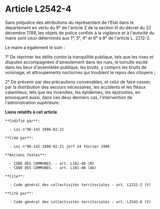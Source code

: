 # Article L2542-4

Sans préjudice des attributions du représentant de l'Etat dans le département en vertu du 9° de l'article 2 de la section III
du décret du 22 décembre 1789, les objets de police confiés à la vigilance et à l'autorité du maire sont ceux déterminés aux
1°, 3°, 4° et 6° à 8° de l'article L. 2212-2. 

Le maire a également le soin : 

1° De réprimer les délits contre la tranquillité publique, tels que les rixes et disputes accompagnées d'ameutement dans les
rues, le tumulte excité dans les lieux d'assemblée publique, les bruits, y compris les bruits de voisinage, et attroupements
nocturnes qui troublent le repos des citoyens ; 

2° De prévenir par des précautions convenables, et celui de faire cesser, par la distribution des secours nécessaires, les
accidents et les fléaux calamiteux, tels que les incendies, les épidémies, les épizooties, en provoquant aussi, dans ces deux
derniers cas, l'intervention de l'administration supérieure.

**Liens relatifs à cet article**

	**Codifié par**:

	  - Loi n°96-142 1996-02-21

	**Créé par**:

	  - Loi n°96-142 1996-02-21 jorf 24 février 1996

	**Anciens textes**:

	  - CODE DES COMMUNES. - art. L181-40 (M)
	  - CODE DES COMMUNES. - art. L181-40 (Ab)

	**Cite**:

	  - Code général des collectivités territoriales - art. L2212-2 (V)

	**Cité par**:

	  - Code général des collectivités territoriales - art. L2542-8 (V)
